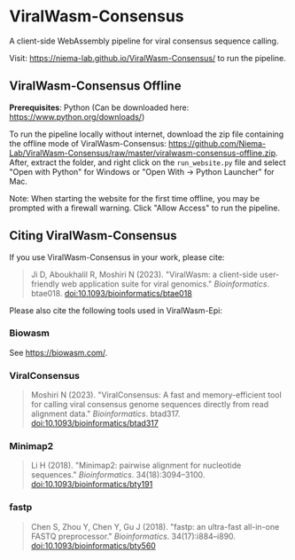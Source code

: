 # ViralWasm-Consensus 

A client-side WebAssembly pipeline for viral consensus sequence calling. 

Visit: https://niema-lab.github.io/ViralWasm-Consensus/ to run the pipeline.

## ViralWasm-Consensus Offline
**Prerequisites**: Python (Can be downloaded here: https://www.python.org/downloads/)

To run the pipeline locally without internet, download the zip file containing the offline mode of ViralWasm-Consensus: https://github.com/Niema-Lab/ViralWasm-Consensus/raw/master/viralwasm-consensus-offline.zip. After, extract the folder, and right click on the `run_website.py` file and select "Open with Python" for Windows or "Open With -> Python Launcher" for Mac. 

Note: When starting the website for the first time offline, you may be prompted with a firewall warning. Click "Allow Access" to run the pipeline.

## Citing ViralWasm-Consensus

If you use ViralWasm-Consensus in your work, please cite:

> Ji D, Aboukhalil R, Moshiri N (2023). "ViralWasm: a client-side user-friendly web application suite for viral genomics." *Bioinformatics*. btae018. [doi:10.1093/bioinformatics/btae018](https://doi.org/10.1093/bioinformatics/btae018)

Please also cite the following tools used in ViralWasm-Epi:

### Biowasm

See https://biowasm.com/.

### ViralConsensus

> Moshiri N (2023). "ViralConsensus: A fast and memory-efficient tool for calling viral consensus genome sequences directly from read alignment data." *Bioinformatics*. btad317. [doi:10.1093/bioinformatics/btad317](https://doi.org/10.1093/bioinformatics/btad317)

### Minimap2

> Li H (2018). "Minimap2: pairwise alignment for nucleotide sequences." *Bioinformatics*. 34(18):3094–3100. [doi:10.1093/bioinformatics/bty191](https://doi.org/10.1093/bioinformatics/bty191)

### fastp

> Chen S, Zhou Y, Chen Y, Gu J (2018). "fastp: an ultra-fast all-in-one FASTQ preprocessor." *Bioinformatics*. 34(17):i884–i890. [doi:10.1093/bioinformatics/bty560](https://doi.org/10.1093/bioinformatics/bty560)